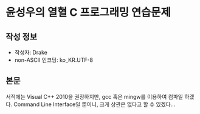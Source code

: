 # 윤성우의 열혈 C 프로그래밍 연습문제

## 작성 정보
* 작성자: Drake
* non-ASCII 인코딩: ko_KR.UTF-8

## 본문
서적에는 Visual C++ 2010을 권장하지만, gcc 혹은 mingw를 이용하여 컴파일 하겠다.
Command Line Interface일 뿐이니, 크게 상관은 없다고 할 수 있겠다...
